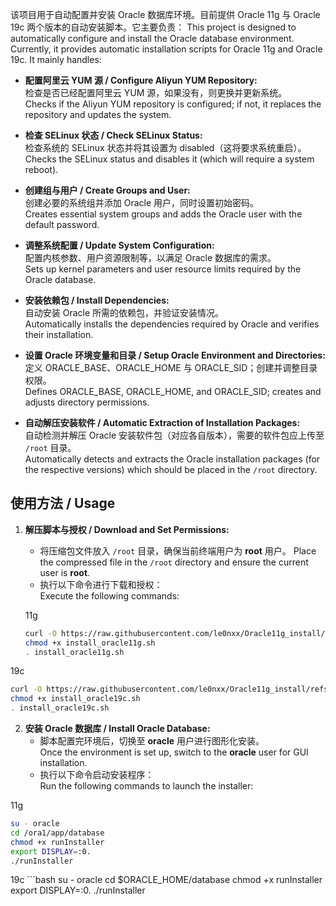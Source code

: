 该项目用于自动配置并安装 Oracle 数据库环境。目前提供 Oracle 11g 与 Oracle 19c 两个版本的自动安装脚本。它主要负责：
This project is designed to automatically configure and install the Oracle database environment. Currently, it provides automatic installation scripts for Oracle 11g and Oracle 19c. It mainly handles:

- **配置阿里云 YUM 源 / Configure Aliyun YUM Repository:**  
  检查是否已经配置阿里云 YUM 源，如果没有，则更换并更新系统。  
  Checks if the Aliyun YUM repository is configured; if not, it replaces the repository and updates the system.

- **检查 SELinux 状态 / Check SELinux Status:**  
  检查系统的 SELinux 状态并将其设置为 disabled（这将要求系统重启）。  
  Checks the SELinux status and disables it (which will require a system reboot).

- **创建组与用户 / Create Groups and User:**  
  创建必要的系统组并添加 Oracle 用户，同时设置初始密码。  
  Creates essential system groups and adds the Oracle user with the default password.

- **调整系统配置 / Update System Configuration:**  
  配置内核参数、用户资源限制等，以满足 Oracle 数据库的需求。  
  Sets up kernel parameters and user resource limits required by the Oracle database.

- **安装依赖包 / Install Dependencies:**  
  自动安装 Oracle 所需的依赖包，并验证安装情况。  
  Automatically installs the dependencies required by Oracle and verifies their installation.

- **设置 Oracle 环境变量和目录 / Setup Oracle Environment and Directories:**  
  定义 ORACLE_BASE、ORACLE_HOME 与 ORACLE_SID；创建并调整目录权限。  
  Defines ORACLE_BASE, ORACLE_HOME, and ORACLE_SID; creates and adjusts directory permissions.

- **自动解压安装软件 / Automatic Extraction of Installation Packages:**  
  自动检测并解压 Oracle 安装软件包（对应各自版本），需要的软件包应上传至 `/root` 目录。  
  Automatically detects and extracts the Oracle installation packages (for the respective versions) which should be placed in the `/root` directory.

## 使用方法 / Usage

1. **解压脚本与授权 / Download and Set Permissions:**  
   - 将压缩包文件放入 `/root` 目录，确保当前终端用户为 **root** 用户。 
     Place the compressed file in the `/root` directory and ensure the current user is **root**.
   - 执行以下命令进行下载和授权：  
     Execute the following commands:
     
   11g
   ```bash
   curl -O https://raw.githubusercontent.com/le0nxx/Oracle11g_install/refs/heads/main/install_oracle11g.sh
   chmod +x install_oracle11g.sh
   . install_oracle11g.sh
   ```

  19c
   ```bash
   curl -O https://raw.githubusercontent.com/le0nxx/Oracle11g_install/refs/heads/main/install_oracle19c.sh
   chmod +x install_oracle19c.sh
   . install_oracle19c.sh
   ```

2. **安装 Oracle 数据库 / Install Oracle Database:**  
   - 脚本配置完环境后，切换至 **oracle** 用户进行图形化安装。  
     Once the environment is set up, switch to the **oracle** user for GUI installation.
   - 执行以下命令启动安装程序：  
     Run the following commands to launch the installer:

  11g
   ```bash
   su - oracle
   cd /ora1/app/database
   chmod +x runInstaller
   export DISPLAY=:0.
   ./runInstaller
   ```

   19c
    ```bash
   su - oracle
   cd $ORACLE_HOME/database
   chmod +x runInstaller
   export DISPLAY=:0.
   ./runInstaller
   ```
   